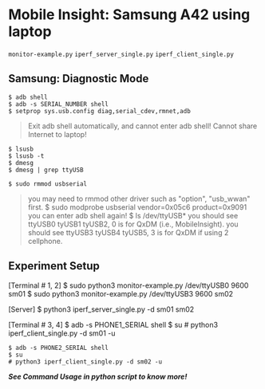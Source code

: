 # Mobile Insight: Samsung A42 using laptop
`monitor-example.py`
`iperf_server_single.py`
`iperf_client_single.py`

## Samsung: Diagnostic Mode
    $ adb shell
    $ adb -s SERIAL_NUMBER shell
    $ setprop sys.usb.config diag,serial_cdev,rmnet,adb
> Exit adb shell automatically, and cannot enter adb shell!
> Cannot share Internet to laptop!

    $ lsusb
    $ lsusb -t
    $ dmesg
    $ dmesg | grep ttyUSB

    $ sudo rmmod usbserial
> you may need to rmmod other driver such as "option", "usb_wwan" first.
    $ sudo modprobe usbserial vendor=0x05c6 product=0x9091
> you can enter adb shell again!
    $ ls /dev/ttyUSB*
> you should see ttyUSB0 tyUSB1 tyUSB2, 0 is for QxDM (i.e., MobileInsight).
> you should see ttyUSB3 tyUSB4 tyUSB5, 3 is for QxDM if using 2 cellphone.

## Experiment Setup
[Terminal # 1, 2]
    $ sudo python3 monitor-example.py /dev/ttyUSB0 9600 sm01
    $ sudo python3 monitor-example.py /dev/ttyUSB3 9600 sm02

[Server]
    $ python3 iperf_server_single.py -d sm01 sm02

[Terminal # 3, 4]
    $ adb -s PHONE1_SERIAL shell
    $ su
    # python3 iperf_client_single.py -d sm01 -u

    $ adb -s PHONE2_SERIAL shell
    $ su
    # python3 iperf_client_single.py -d sm02 -u

***See Command Usage in python script to know more!***